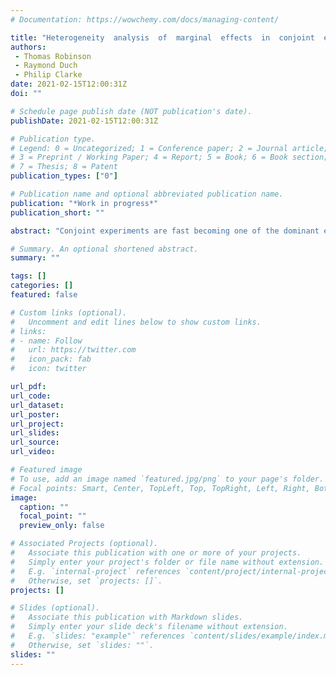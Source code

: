 ```yaml
---
# Documentation: https://wowchemy.com/docs/managing-content/

title: "Heterogeneity  analysis  of  marginal  effects  in  conjoint  experiments"
authors:
 - Thomas Robinson
 - Raymond Duch
 - Philip Clarke
date: 2021-02-15T12:00:31Z
doi: ""

# Schedule page publish date (NOT publication's date).
publishDate: 2021-02-15T12:00:31Z

# Publication type.
# Legend: 0 = Uncategorized; 1 = Conference paper; 2 = Journal article;
# 3 = Preprint / Working Paper; 4 = Report; 5 = Book; 6 = Book section;
# 7 = Thesis; 8 = Patent
publication_types: ["0"]

# Publication name and optional abbreviated publication name.
publication: "*Work in progress*"
publication_short: ""

abstract: "Conjoint experiments are fast becoming one of the dominant experimental methods within the social sciences. To date our methods of estimating effect heterogeneity within these designs is limited, despite clear benefits to researchers across a wide gamut of different research areas. We approach this problem from a potential outcomes perspective, demonstrating two natural extensions to the estimated parameters in conjoint experiments: the observation-level and individual-level marginal component effects. To recover these quantities, we propose a new estimation strategy and show how it can be used to evaluate treatment effect heterogeneity. Our proposed method exhibits good statistical properties, and we find interesting heterogeneity when re-estimating existing conjoint studies. To accompany this paper, we provide new a R package, **cjbart**, that allows researchers to model heterogeneity in their experimental conjoint data."

# Summary. An optional shortened abstract.
summary: ""

tags: []
categories: []
featured: false

# Custom links (optional).
#   Uncomment and edit lines below to show custom links.
# links:
# - name: Follow
#   url: https://twitter.com
#   icon_pack: fab
#   icon: twitter

url_pdf:
url_code:
url_dataset:
url_poster:
url_project:
url_slides:
url_source:
url_video:

# Featured image
# To use, add an image named `featured.jpg/png` to your page's folder. 
# Focal points: Smart, Center, TopLeft, Top, TopRight, Left, Right, BottomLeft, Bottom, BottomRight.
image:
  caption: ""
  focal_point: ""
  preview_only: false

# Associated Projects (optional).
#   Associate this publication with one or more of your projects.
#   Simply enter your project's folder or file name without extension.
#   E.g. `internal-project` references `content/project/internal-project/index.md`.
#   Otherwise, set `projects: []`.
projects: []

# Slides (optional).
#   Associate this publication with Markdown slides.
#   Simply enter your slide deck's filename without extension.
#   E.g. `slides: "example"` references `content/slides/example/index.md`.
#   Otherwise, set `slides: ""`.
slides: ""
---
```

